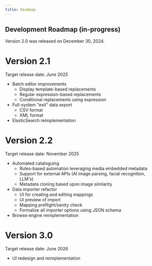 ```yaml
---
title: Roadmap
---
```


Development Roadmap (in-progress)
---------------------------------

Version 2.0 was released on December 30, 2024.


Version 2.1
===========

Target release date: June 2025

* Batch editor improvements
	* Display template-based replacements
	* Regular expression-based replacements
	* Conditional replacements using expression
* Full-system "exit" data export
	* CSV format
	* XML format
* ElasticSearch reimplementation

Version 2.2
=============

Target release date: November 2025

* Automated cataloguing
	* Rules-based automation leveraging media embedded metadata
	* Support for external APIs (AI image parsing, facial recognition, LLM's)
	* Metadata cloning based upon image similarity
* Data importer refactor
	* UI for creating and editing mappings
	* UI preview of import
	* Mapping preflight/sanity check
	* Formalize all importer options using JSON schema
* Browse engine reimplementation
	

Version 3.0
===========

Target release date: June 2026

* UI redesign and reimplementation